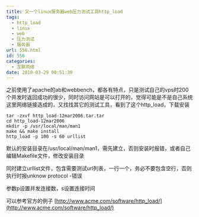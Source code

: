```yaml
---
title: 又一个linux服务器web压力测试工具http_load
tags:
  - http_load
  - linux
  - web
  - 压力测试
  - 服务器
url: 556.html
id: 556
categories:
  - 互联网络
date: 2010-03-29 00:51:30
---
```


之前使用了apache的ab和webbench，都各有特点，只是测试自己的vps时200个并发时返回成功的很少，同时访问网站是可以打开的，觉得可能是不是自己系统这里网络链接造成的，又找找其它的测试工具，看到了这个http_load，下载安装


```wget http://www.acme.com/software/http_load/http_load-12mar2006.tar.gz
tar -zxvf http_load-12mar2006.tar.tar
cd http_load-12mar2006
mkdir -p /usr/local/man/man1
make && make install
http_load -p 100 -s 60 urllist
```

默认的安装目录在/usr/local/man/man1，需先建立，否则安装时报错，或者自己编辑Makefile文件，修改安装目录  

同时建立urllist文件，包含需要测试url列表，一行一个，务必不要包含空行，否则执行时报unknow protocol -错误  

参数p设置并发连接数，s设置连接时间  

可以参考官方的例子 [http://www.acme.com/software/http_load/](http://www.acme.com/software/http_load/)